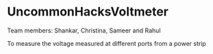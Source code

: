 # UncommonHacksVoltmeter

Team members: Shankar, Christina, Sameer and Rahul

To measure the voltage measured at different ports from a power strip

